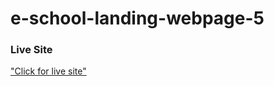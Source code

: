 # e-school-landing-webpage-5

### Live Site
["Click for live site"](https://mi-araf.github.io/e-school-landing-webpage-5/)

